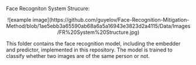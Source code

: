 Face Recogniton System Strucure:
<p align="center">
  ![example image](https://github.com/guyelov/Face-Recognition-Mitigation-Method/blob/1ae5ebb3a65590ab68a6a5a16943e3823d2a4115/Data/Images/FR%20System%20Structure.jpg)
</p>

This folder contains the face recognition model, including the embedder and predictor, implemented in this repository.
The model is trained to classify whether two images are of the same person or not.